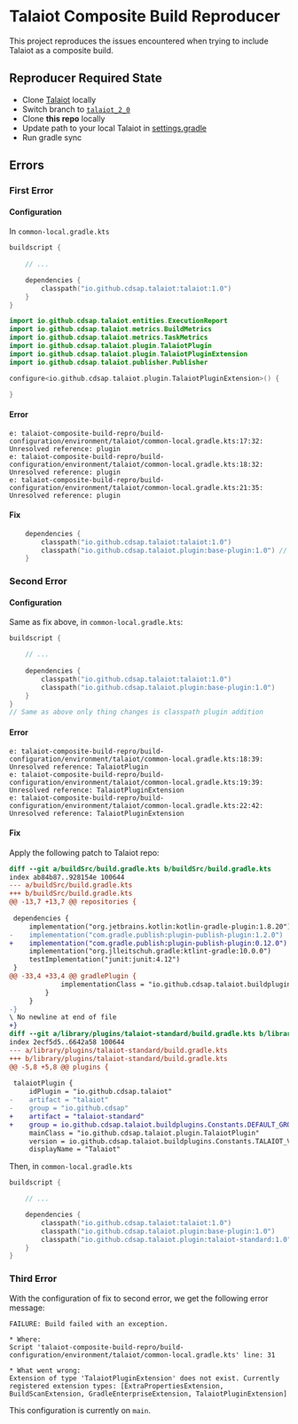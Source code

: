 # Talaiot Composite Build Reproducer
This project reproduces the issues encountered when trying to include Talaiot as a composite build.

## Reproducer Required State
- Clone [Talaiot](https://github.com/cdsap/Talaiot) locally
- Switch branch to [`talaiot_2_0`](https://github.com/cdsap/Talaiot/tree/talaiot_2_0)
- Clone **this repo** locally
- Update path to your local Talaiot in [settings.gradle](https://github.com/ivanalvarado/talaiot-composite-build-repro/blob/main/settings.gradle#L29)
- Run gradle sync

## Errors

### First Error
#### Configuration
In `common-local.gradle.kts`
```kts
buildscript {
    
    // ...

    dependencies {
        classpath("io.github.cdsap.talaiot:talaiot:1.0")
    }
}

import io.github.cdsap.talaiot.entities.ExecutionReport
import io.github.cdsap.talaiot.metrics.BuildMetrics
import io.github.cdsap.talaiot.metrics.TaskMetrics
import io.github.cdsap.talaiot.plugin.TalaiotPlugin
import io.github.cdsap.talaiot.plugin.TalaiotPluginExtension
import io.github.cdsap.talaiot.publisher.Publisher

configure<io.github.cdsap.talaiot.plugin.TalaiotPluginExtension>() {

}
```

#### Error
``` terminal
e: talaiot-composite-build-repro/build-configuration/environment/talaiot/common-local.gradle.kts:17:32: Unresolved reference: plugin
e: talaiot-composite-build-repro/build-configuration/environment/talaiot/common-local.gradle.kts:18:32: Unresolved reference: plugin
e: talaiot-composite-build-repro/build-configuration/environment/talaiot/common-local.gradle.kts:21:35: Unresolved reference: plugin
```

#### Fix
```kts
    dependencies {
        classpath("io.github.cdsap.talaiot:talaiot:1.0")
        classpath("io.github.cdsap.talaiot.plugin:base-plugin:1.0") // <-- Add this plugin to the classpath
    }
```

### Second Error
#### Configuration
Same as fix above, in `common-local.gradle.kts`:
```kts
buildscript {

    // ...
    
    dependencies {
        classpath("io.github.cdsap.talaiot:talaiot:1.0")
        classpath("io.github.cdsap.talaiot.plugin:base-plugin:1.0")
    }
}
// Same as above only thing changes is classpath plugin addition
```
#### Error
```terminal
e: talaiot-composite-build-repro/build-configuration/environment/talaiot/common-local.gradle.kts:18:39: Unresolved reference: TalaiotPlugin
e: talaiot-composite-build-repro/build-configuration/environment/talaiot/common-local.gradle.kts:19:39: Unresolved reference: TalaiotPluginExtension
e: talaiot-composite-build-repro/build-configuration/environment/talaiot/common-local.gradle.kts:22:42: Unresolved reference: TalaiotPluginExtension
```
#### Fix
Apply the following patch to Talaiot repo:
```patch
diff --git a/buildSrc/build.gradle.kts b/buildSrc/build.gradle.kts
index ab84b87..928154e 100644
--- a/buildSrc/build.gradle.kts
+++ b/buildSrc/build.gradle.kts
@@ -13,7 +13,7 @@ repositories {
 
 dependencies {
     implementation("org.jetbrains.kotlin:kotlin-gradle-plugin:1.8.20")
-    implementation("com.gradle.publish:plugin-publish-plugin:1.2.0")
+    implementation("com.gradle.publish:plugin-publish-plugin:0.12.0")
     implementation("org.jlleitschuh.gradle:ktlint-gradle:10.0.0")
     testImplementation("junit:junit:4.12")
 }
@@ -33,4 +33,4 @@ gradlePlugin {
             implementationClass = "io.github.cdsap.talaiot.buildplugins.TalaiotKotlinLibPlugin"
         }
     }
-}
\ No newline at end of file
+}
diff --git a/library/plugins/talaiot-standard/build.gradle.kts b/library/plugins/talaiot-standard/build.gradle.kts
index 2ecf5d5..6642a58 100644
--- a/library/plugins/talaiot-standard/build.gradle.kts
+++ b/library/plugins/talaiot-standard/build.gradle.kts
@@ -5,8 +5,8 @@ plugins {
 
 talaiotPlugin {
     idPlugin = "io.github.cdsap.talaiot"
-    artifact = "talaiot"
-    group = "io.github.cdsap"
+    artifact = "talaiot-standard"
+    group = io.github.cdsap.talaiot.buildplugins.Constants.DEFAULT_GROUP_PLUGIN
     mainClass = "io.github.cdsap.talaiot.plugin.TalaiotPlugin"
     version = io.github.cdsap.talaiot.buildplugins.Constants.TALAIOT_VERSION
     displayName = "Talaiot"
```
Then, in `common-local.gradle.kts`
```kts
buildscript {

    // ...

    dependencies {
        classpath("io.github.cdsap.talaiot:talaiot:1.0")
        classpath("io.github.cdsap.talaiot.plugin:base-plugin:1.0")
        classpath("io.github.cdsap.talaiot.plugin:talaiot-standard:1.0") // <-- Add this line
    }
}
```
### Third Error
With the configuration of fix to second error, we get the following error message:
```terminal
FAILURE: Build failed with an exception.

* Where:
Script 'talaiot-composite-build-repro/build-configuration/environment/talaiot/common-local.gradle.kts' line: 31

* What went wrong:
Extension of type 'TalaiotPluginExtension' does not exist. Currently registered extension types: [ExtraPropertiesExtension, BuildScanExtension, GradleEnterpriseExtension, TalaiotPluginExtension]
```
This configuration is currently on `main`.
